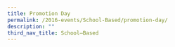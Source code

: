 ```yaml
---
title: Promotion Day
permalink: /2016-events/School-Based/promotion-day/
description: ""
third_nav_title: School–Based
---
```

